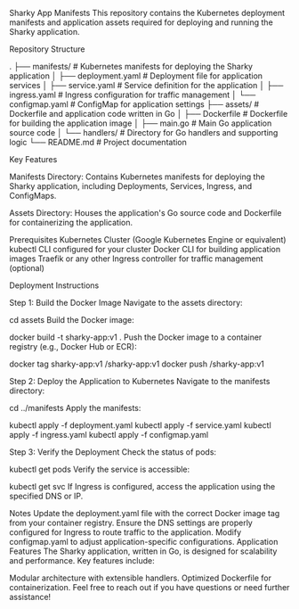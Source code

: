 Sharky App Manifests
This repository contains the Kubernetes deployment manifests and application assets required for deploying and running the Sharky application.

Repository Structure

.
├── manifests/              # Kubernetes manifests for deploying the Sharky application
│   ├── deployment.yaml     # Deployment file for application services
│   ├── service.yaml        # Service definition for the application
│   ├── ingress.yaml        # Ingress configuration for traffic management
│   └── configmap.yaml      # ConfigMap for application settings
├── assets/                 # Dockerfile and application code written in Go
│   ├── Dockerfile          # Dockerfile for building the application image
│   ├── main.go             # Main Go application source code
│   └── handlers/           # Directory for Go handlers and supporting logic
└── README.md               # Project documentation

Key Features

Manifests Directory:
Contains Kubernetes manifests for deploying the Sharky application, including Deployments, Services, Ingress, and ConfigMaps.

Assets Directory:
Houses the application's Go source code and Dockerfile for containerizing the application.

Prerequisites
Kubernetes Cluster (Google Kubernetes Engine or equivalent)
kubectl CLI configured for your cluster
Docker CLI for building application images
Traefik or any other Ingress controller for traffic management (optional)

Deployment Instructions

Step 1: Build the Docker Image
Navigate to the assets directory:

cd assets
Build the Docker image:

docker build -t sharky-app:v1 .
Push the Docker image to a container registry (e.g., Docker Hub or ECR):

docker tag sharky-app:v1 <your-repo>/sharky-app:v1
docker push <your-repo>/sharky-app:v1

Step 2: Deploy the Application to Kubernetes
Navigate to the manifests directory:

cd ../manifests
Apply the manifests:

kubectl apply -f deployment.yaml
kubectl apply -f service.yaml
kubectl apply -f ingress.yaml
kubectl apply -f configmap.yaml

Step 3: Verify the Deployment
Check the status of pods:

kubectl get pods
Verify the service is accessible:

kubectl get svc
If Ingress is configured, access the application using the specified DNS or IP.

Notes
Update the deployment.yaml file with the correct Docker image tag from your container registry.
Ensure the DNS settings are properly configured for Ingress to route traffic to the application.
Modify configmap.yaml to adjust application-specific configurations.
Application Features
The Sharky application, written in Go, is designed for scalability and performance. Key features include:

Modular architecture with extensible handlers.
Optimized Dockerfile for containerization.
Feel free to reach out if you have questions or need further assistance!
